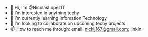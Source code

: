 - 👋 Hi, I’m @NicolasLopezIT
- 👀 I’m interested in anything techy
- 🌱 I’m currently learning Infomation Technology
- 💞️ I’m looking to collaborate on upcoming techy projects
- 📫 How to reach me through: email: nicklj167@gmail.com; linkIn:

<!---
NicolasLopezIT/NicolasLopezIT is a ✨ special ✨ repository because its `README.md` (this file) appears on your GitHub profile.
You can click the Preview link to take a look at your changes.
--->
